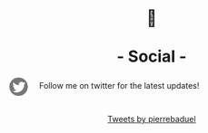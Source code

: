 <br>
<h1 align=center>
📢  <br><br>
- Social - 
</h1>

[<img align="center" src="/images/twitterlogo.png" style="margin-right: 15px;" width="35">](https://twitter.com/pierrebaduel)
Follow me on twitter for the latest updates! 
    <br><br>
    
<div class="jekyll-twitter-plugin" align="center">
    <div class="jekyll-twitter-plugin"><a class="twitter-timeline" data-width="500" data-tweet-limit="5" href="https://twitter.com/pierrebaduel?ref_src=twsrc%5Etfw">Tweets by pierrebaduel</a>
    <script async="" src="https://platform.twitter.com/widgets.js" charset="utf-8"></script>
    </div>
</div>
